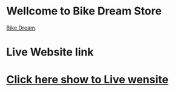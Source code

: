 # Wellcome to Bike Dream Store
 [Bike Dream](https://bike-dream-asad.netlify.app/).

# Live Website link
# [Click here show to Live wensite](https://bike-dream-asad.netlify.app/)